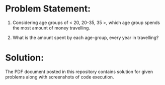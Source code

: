 # Problem Statement:

1) Considering age groups of < 20, 20-35, 35 >, which age group spends the most amount of money travelling.

2) What is the amount spent by each age-group, every year in travelling?

# Solution:

The PDF document posted in this repository contains solution for given problems along with screenshots of code execution.
